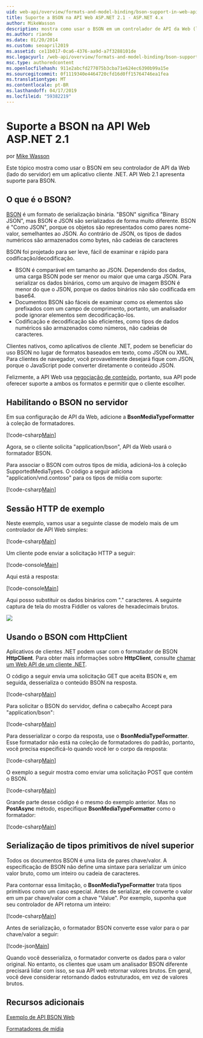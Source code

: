```yaml
---
uid: web-api/overview/formats-and-model-binding/bson-support-in-web-api-21
title: Suporte a BSON na API Web ASP.NET 2.1 - ASP.NET 4.x
author: MikeWasson
description: mostra como usar o BSON em um controlador de API da Web (lado do servidor) em um aplicativo cliente .NET para o ASP.NET 4. x.
ms.author: riande
ms.date: 01/20/2014
ms.custom: seoapril2019
ms.assetid: ce11b017-0ca6-4376-aa9d-a7f3288101de
msc.legacyurl: /web-api/overview/formats-and-model-binding/bson-support-in-web-api-21
msc.type: authoredcontent
ms.openlocfilehash: 911e2abcfd277075b3cba71e624ec6390b99a15e
ms.sourcegitcommit: 0f1119340e4464720cfd16d0ff15764746ea1fea
ms.translationtype: MT
ms.contentlocale: pt-BR
ms.lasthandoff: 04/17/2019
ms.locfileid: "59382219"
---
```

# <a name="bson-support-in-aspnet-web-api-21"></a>Suporte a BSON na API Web ASP.NET 2.1

por [Mike Wasson](https://github.com/MikeWasson)

Este tópico mostra como usar o BSON em seu controlador de API da Web (lado do servidor) em um aplicativo cliente .NET. API Web 2.1 apresenta suporte para BSON. 

## <a name="what-is-bson"></a>O que é o BSON?

[BSON](http://bsonspec.org/) é um formato de serialização binária. "BSON" significa "Binary JSON", mas BSON e JSON são serializados de forma muito diferente. BSON é "Como JSON", porque os objetos são representados como pares nome-valor, semelhantes ao JSON. Ao contrário de JSON, os tipos de dados numéricos são armazenados como bytes, não cadeias de caracteres

BSON foi projetado para ser leve, fácil de examinar e rápido para codificação/decodificação.

- BSON é comparável em tamanho ao JSON. Dependendo dos dados, uma carga BSON pode ser menor ou maior que uma carga JSON. Para serializar os dados binários, como um arquivo de imagem BSON é menor do que o JSON, porque os dados binários não são codificada em base64.
- Documentos BSON são fáceis de examinar como os elementos são prefixados com um campo de comprimento, portanto, um analisador pode ignorar elementos sem decodificação-los.
- Codificação e decodificação são eficientes, como tipos de dados numéricos são armazenados como números, não cadeias de caracteres.

Clientes nativos, como aplicativos de cliente .NET, podem se beneficiar do uso BSON no lugar de formatos baseados em texto, como JSON ou XML. Para clientes de navegador, você provavelmente desejará fique com JSON, porque o JavaScript pode converter diretamente o conteúdo JSON.

Felizmente, a API Web usa [negociação de conteúdo](content-negotiation.md), portanto, sua API pode oferecer suporte a ambos os formatos e permitir que o cliente escolher.

## <a name="enabling-bson-on-the-server"></a>Habilitando o BSON no servidor

Em sua configuração de API da Web, adicione a **BsonMediaTypeFormatter** à coleção de formatadores.

[!code-csharp[Main](bson-support-in-web-api-21/samples/sample1.cs)]

Agora, se o cliente solicita "application/bson", API da Web usará o formatador BSON.

Para associar o BSON com outros tipos de mídia, adicioná-los à coleção SupportedMediaTypes. O código a seguir adiciona "application/vnd.contoso" para os tipos de mídia com suporte:

[!code-csharp[Main](bson-support-in-web-api-21/samples/sample2.cs)]

## <a name="example-http-session"></a>Sessão HTTP de exemplo

Neste exemplo, vamos usar a seguinte classe de modelo mais de um controlador de API Web simples:

[!code-csharp[Main](bson-support-in-web-api-21/samples/sample3.cs)]

Um cliente pode enviar a solicitação HTTP a seguir:

[!code-console[Main](bson-support-in-web-api-21/samples/sample4.cmd)]

Aqui está a resposta:

[!code-console[Main](bson-support-in-web-api-21/samples/sample5.cmd)]

Aqui posso substituir os dados binários com &quot;.&quot; caracteres. A seguinte captura de tela do mostra Fiddler os valores de hexadecimais brutos.

[![](bson-support-in-web-api-21/_static/image2.png)](bson-support-in-web-api-21/_static/image1.png)

## <a name="using-bson-with-httpclient"></a>Usando o BSON com HttpClient

Aplicativos de clientes .NET podem usar com o formatador de BSON **HttpClient**. Para obter mais informações sobre **HttpClient**, consulte [chamar um Web API de um cliente .NET](../advanced/calling-a-web-api-from-a-net-client.md).

O código a seguir envia uma solicitação GET que aceita BSON e, em seguida, desserializa o conteúdo BSON na resposta.

[!code-csharp[Main](bson-support-in-web-api-21/samples/sample6.cs)]

Para solicitar o BSON do servidor, defina o cabeçalho Accept para "application/bson":

[!code-csharp[Main](bson-support-in-web-api-21/samples/sample7.cs)]

Para desserializar o corpo da resposta, use o **BsonMediaTypeFormatter**. Esse formatador não está na coleção de formatadores do padrão, portanto, você precisa especificá-lo quando você ler o corpo da resposta:

[!code-csharp[Main](bson-support-in-web-api-21/samples/sample8.cs)]

O exemplo a seguir mostra como enviar uma solicitação POST que contém o BSON.

[!code-csharp[Main](bson-support-in-web-api-21/samples/sample9.cs)]

Grande parte desse código é o mesmo do exemplo anterior. Mas no **PostAsync** método, especifique **BsonMediaTypeFormatter** como o formatador:

[!code-csharp[Main](bson-support-in-web-api-21/samples/sample10.cs)]

## <a name="serializing-top-level-primitive-types"></a>Serialização de tipos primitivos de nível superior

Todos os documentos BSON é uma lista de pares chave/valor. A especificação de BSON não define uma sintaxe para serializar um único valor bruto, como um inteiro ou cadeia de caracteres.

Para contornar essa limitação, o **BsonMediaTypeFormatter** trata tipos primitivos como um caso especial. Antes de serializar, ele converte o valor em um par chave/valor com a chave "Value". Por exemplo, suponha que seu controlador de API retorna um inteiro:

[!code-csharp[Main](bson-support-in-web-api-21/samples/sample11.cs)]

Antes de serialização, o formatador BSON converte esse valor para o par chave/valor a seguir:

[!code-json[Main](bson-support-in-web-api-21/samples/sample12.json)]

Quando você desserializa, o formatador converte os dados para o valor original. No entanto, os clientes que usam um analisador BSON diferente precisará lidar com isso, se sua API web retornar valores brutos. Em geral, você deve considerar retornando dados estruturados, em vez de valores brutos.

## <a name="additional-resources"></a>Recursos adicionais

[Exemplo de API BSON Web](https://aspnet.codeplex.com/SourceControl/latest#Samples/WebApi/BSONSample/)

[Formatadores de mídia](media-formatters.md)
